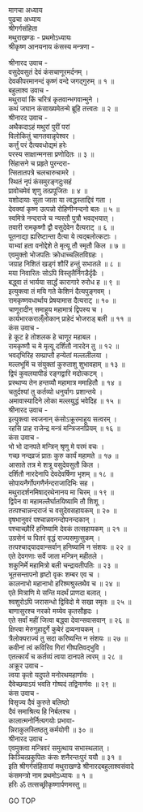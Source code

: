 मागचा अध्याय  
पुढचा अध्याय  
श्रीगर्गसंहिता  
मथुराखण्डः - प्रथमोऽध्यायः  
श्रीकृष्ण आनयनाय कंसस्य मन्त्रणा -  
  
श्रीनारद उवाच -  
वसुदेवसुतं देवं कंसचाणूरमर्दनम् ।  
देवकीपरमानन्दं कृष्णं वन्दे जगद्गुरुम् ॥ १ ॥  
बहुलाश्व उवाच -  
मथुरायां किं चरित्रं कृतवान्भगवान्मुने ।  
कथं जघान कंसाख्यमेतन्मे ब्रूहि तत्त्वतः ॥ २ ॥  
श्रीनारद उवाच -  
अथैकदाऽहं मथुरां पुरीं परां  
     विलोकितुं चागतवान्नृपेश्वर ।  
कर्त्तुं परं दैत्यवधोद्यमं हरेः  
     परस्य साक्षान्मनसा प्रणोदितः ॥ ३ ॥  
सिंहासने च प्रहृते पुरन्दरा-  
     त्सितातपत्रे चलचारुचामरे ।  
स्थितं नृपं कंसमुरङ्गदुःसहं  
     प्रावोचमेवं शृणु तत्प्रपूजितः ॥ ४ ॥  
यशोदायाः सुता जाता या त्वद्धस्ताद्दिवं गता ।  
देवक्यां कृष्ण उत्पन्नो रोहिणीनन्दनो बलः ॥ ५ ॥  
स्वमित्रे नन्दराजे च न्यस्तौ पुत्रौ भवद्‌भयात् ।  
तवारी रामकृष्णौ द्वौ वसुदेवेन दैत्यराट् ॥ ६ ॥  
पूतनाद्या ह्यरिष्टान्ता दैत्या ये त्वद्‌बलोत्कटाः ।  
याभ्यां हता वनोद्देशे ते मृत्यू तौ स्मृतौ किल ॥ ७ ॥  
एवमुक्तो भोजपतिः क्रोधाच्चलितविग्रहः ।  
जग्राह निशितं खड्गं शौरिं हन्तुं सभातले ॥ ८ ॥  
मया निवारितः सोऽपि विस्तृतैर्निगडैर्दृढैः ।  
बद्ध्वा तं भार्यया सार्द्धं कारागारे रुरोध ह ॥ ९ ॥  
इत्युक्त्वा तं मयि गते केशिनं दैत्यपुङ्गवम् ।  
रामकृष्णवधार्थाय प्रेषयामास दैत्यराट् ॥ १० ॥  
चाणूरादीन् समाहूय महामात्रं द्विपस्य च ।  
कार्यभारकराल्ँलोकान् प्राहेदं भोजराड् बली ॥ ११ ॥  
कंस उवाच -  
हे कूट हे तोशलक हे चाणूर महाबल ।  
रामकृष्णौ च मे मृत्यू दर्शितौ नारदेन तु ॥ १२ ॥  
भवद्‌भिरिह सम्प्राप्तौ हन्येतां मल्ललीलया ।  
मल्लभूमिं च संयुक्तां कुरुताशु शुभावहाम् ॥ १३ ॥  
द्विपं कुवलयापीडं रङ्गद्वारि मदोत्कटम् ।  
प्रस्थाप्य तेन हन्तव्यौ महामात्र ममाहितौ ॥ १४ ॥  
चतुर्दश्यां तु कर्तव्यो धनुर्यागः प्रशान्तये ।  
अमावास्यादिने लोका मल्लयुद्धं भवेदिह ॥ १५ ॥  
श्रीनारद उवाच -  
इत्युक्त्वा स्वजनान् कंसोऽक्रूरमाहूय सत्वरम् ।  
रहसि प्राह राजेन्द्र मन्त्रं मन्त्रिजनप्रियम् ॥ १६ ॥  
कंस उवाच -  
भो भो दानपते मन्त्रिन् श्रृणु मे परमं वचः ।  
गच्छ नन्दव्रजं प्रातः कुरु कार्यं महामते ॥ १७ ॥  
आसाते तत्र मे शत्रू वसुदेवसुतौ किल ।  
दर्शितौ नारदेनापि देवदेवर्षिणा भृशम् ॥ १८ ॥  
सोपायनैर्गोपगणैर्नन्दराजादिभिः सह ।  
मथुरादर्शनमिषाद्‌रथेनानय मा चिरम् ॥ १९ ॥  
द्विपेन वा महामल्लैर्घातयिष्यामि तौ शिशू ।  
तत्पश्चान्नन्दराजं च वसुदेवसहायकम् ॥ २० ॥  
वृषभानुवरं पश्चान्नवनन्दोपनन्दकान् ।  
पश्चाच्छौरिं हनिष्यामि देवकं तत्सहायकम् ॥ २१ ॥  
उग्रसेनं च पितरं वृद्धं राज्यसमुत्सुकम् ।  
तत्पश्चाद्‌यादवान्सर्वान् हनिष्यामि न संशयः ॥ २२ ॥  
एते देवगणाः सर्वे जाता मन्त्रिन् महीतले ।  
शकुनिर्मे महामित्रो बली चन्द्रावतीपतिः ॥ २३ ॥  
भूतसन्तापनो हृष्टो वृकः शम्बर एव च ।  
कालनाभो महानाभो हरिश्मश्रुस्तथैव च ॥ २४ ॥  
एते मित्राणि मे सन्ति मदर्थं प्राणदा बलात् ।  
श्वशुरोऽपि जरासन्धो द्विविदो मे सखा स्मृतः ॥ २५ ॥  
बाणासुरश्च नरको मय्येव कृतसौहृदः ।  
एते सर्वां महीं जित्वा बद्ध्वा देवान्सवासवान् ॥ २‌६ ॥  
क्षिप्त्वा मेरुगुहादुर्गे कुबेरं द्रव्यनायकम् ।  
त्रैलोक्यराज्यं तु सदा करिष्यन्ति न संशयः ॥ २७ ॥  
कवीनां त्वं कविरिव गिरां गीष्पतिवद्भुवि ।  
एतत्कार्यं च कर्तव्यं त्वया दानपते त्वरम् ॥ २८ ॥  
अक्रूर उवाच -  
त्वया कृतो यदुपते मनोरथमहार्णावः ।  
दैवेच्छयाऽयं भवति गोष्पदं तद्विनार्णवः ॥ २९ ॥  
कंस उवाच -  
विसृज्य दैवं कुरुते बलिष्ठो  
     दैवं समाश्रित्य हि निर्बलश्च ।  
कालात्मनोर्नित्यगयोः प्रभावा-  
     न्निराकुलस्तिष्ठतु कर्मयोगी ॥ ३० ॥  
श्रीनारद उवाच -  
एवमुक्त्वा मन्त्रिवरं समुत्थाय सभास्थलात् ।  
किञ्चित्प्रकुपितः कंसः शनैरन्तःपुरं ययौ ॥ ३१ ॥  
इति श्रीगर्गसंहितायां मथुराखण्डे श्रीनारदबहुलाश्वसंवादे  
कंसमन्त्रो नाम प्रथमोऽध्यायः ॥ १ ॥  
हरिः ॐ तत्सच्छ्रीकृष्णार्पणमस्तु ॥  
  
GO TOP
